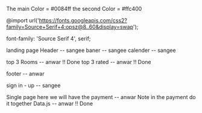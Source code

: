 <!-- Variables =========================== -->
The main Color = #0084ff
the second Color = #ffc400

<!-- This is the font familiy -->
@import url('https://fonts.googleapis.com/css2?family=Source+Serif+4:opsz@8..60&display=swap');

font-family: 'Source Serif 4', serif;

<!-- ==================== Landing page ===================== -->
landing page 
Header -- sangee
baner -- sangee
calender -- sangee

top 3 Rooms -- anwar !! Done
top 3 rated -- anwar !! Done

footer -- anwar

<!-- ====================== Sign up sing in  ==================== -->
sign in - up -- sangee
 <!-- ============================== Single page ================== -->
Single page here we will have the payment  -- anwar Note in the payment do it together
Data.js -- anwar  !! Done






<!--! Notes  -->

